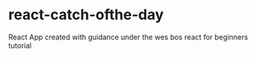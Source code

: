 # react-catch-ofthe-day
React App created with guidance under the wes bos react for beginners tutorial
